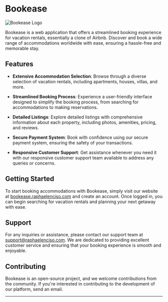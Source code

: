 # Bookease

![Bookease Logo](https://raphaelenciso.com/_next/static/media/bookease_thumbnail.8efb466a.png)

Bookease is a web application that offers a streamlined booking experience for vacation rentals, essentially a clone of Airbnb. Discover and book a wide range of accommodations worldwide with ease, ensuring a hassle-free and memorable stay.

## Features

- **Extensive Accommodation Selection**: Browse through a diverse selection of vacation rentals, including apartments, houses, villas, and more.

- **Streamlined Booking Process**: Experience a user-friendly interface designed to simplify the booking process, from searching for accommodations to making reservations.

- **Detailed Listings**: Explore detailed listings with comprehensive information about each property, including photos, amenities, pricing, and reviews.

- **Secure Payment System**: Book with confidence using our secure payment system, ensuring the safety of your transactions.

- **Responsive Customer Support**: Get assistance whenever you need it with our responsive customer support team available to address any queries or concerns.

## Getting Started

To start booking accommodations with Bookease, simply visit our website at [bookease.raphaelenciso.com](https://bookease.raphaelenciso.com) and create an account. Once logged in, you can begin searching for vacation rentals and planning your next getaway with ease.

## Support

For any inquiries or assistance, please contact our support team at [support@raphaelenciso.com](mailto:support@raphaelenciso.com). We are dedicated to providing excellent customer service and ensuring that your booking experience is smooth and enjoyable.

## Contributing

Bookease is an open-source project, and we welcome contributions from the community. If you're interested in contributing to the development of our platform, send an email.


---
